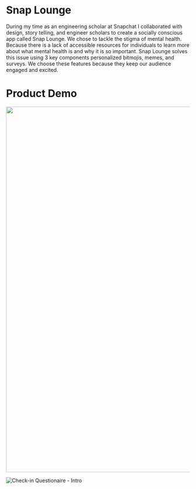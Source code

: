 # Snap Lounge

During my time as an engineering scholar at Snapchat I collaborated with design, story telling, and engineer scholars to create a socially conscious app called Snap Lounge. We chose to tackle the stigma of mental health. Because there is a lack of accessible resources for individuals to learn more about what mental health is and why it is so important. Snap Lounge solves this issue using 3 key components personalized bitmojis, memes, and surveys. We choose these features because they keep our audience engaged and excited. 

# Product Demo

<img src="https://user-images.githubusercontent.com/13155397/218895194-0460ce73-fdec-4765-a6d2-f5f942d124c0.jpeg" height="1000">

![Check-in Questionaire - Intro](https://user-images.githubusercontent.com/13155397/218895377-97cf6e30-e04b-41b0-a7b7-33912c7637b2.jpeg)


